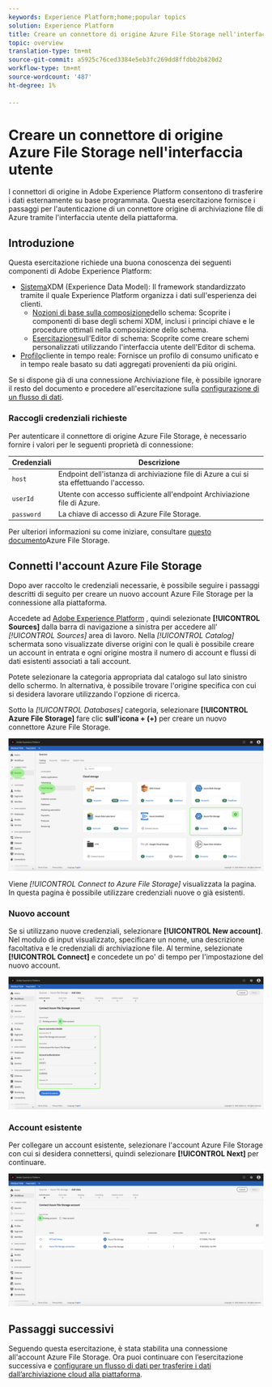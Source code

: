 ```yaml
---
keywords: Experience Platform;home;popular topics
solution: Experience Platform
title: Creare un connettore di origine Azure File Storage nell'interfaccia utente
topic: overview
translation-type: tm+mt
source-git-commit: a5925c76ced3384e5eb3fc269dd8ffdbb2b820d2
workflow-type: tm+mt
source-wordcount: '487'
ht-degree: 1%

---
```



# Creare un connettore di origine Azure File Storage nell&#39;interfaccia utente

I connettori di origine in Adobe Experience Platform consentono di trasferire i dati esternamente su base programmata. Questa esercitazione fornisce i passaggi per l&#39;autenticazione di un connettore origine di archiviazione file di Azure tramite l&#39;interfaccia utente della piattaforma.

## Introduzione

Questa esercitazione richiede una buona conoscenza dei seguenti componenti di Adobe Experience Platform:

- [Sistema](../../../../../xdm/home.md)XDM (Experience Data Model): Il framework standardizzato tramite il quale Experience Platform organizza i dati sull&#39;esperienza dei clienti.
   - [Nozioni di base sulla composizione](../../../../../xdm/schema/composition.md)dello schema: Scoprite i componenti di base degli schemi XDM, inclusi i principi chiave e le procedure ottimali nella composizione dello schema.
   - [Esercitazione](../../../../../xdm/tutorials/create-schema-ui.md)sull&#39;Editor di schema: Scoprite come creare schemi personalizzati utilizzando l&#39;interfaccia utente dell&#39;Editor di schema.
- [Profilo](../../../../../profile/home.md)cliente in tempo reale: Fornisce un profilo di consumo unificato e in tempo reale basato su dati aggregati provenienti da più origini.

Se si dispone già di una connessione Archiviazione file, è possibile ignorare il resto del documento e procedere all&#39;esercitazione sulla [configurazione di un flusso di dati](../../dataflow/cloud-storage.md).

### Raccogli credenziali richieste

Per autenticare il connettore di origine Azure File Storage, è necessario fornire i valori per le seguenti proprietà di connessione:

| Credenziali | Descrizione |
| ---------- | ----------- |
| `host` | Endpoint dell&#39;istanza di archiviazione file di Azure a cui si sta effettuando l&#39;accesso. |
| `userId` | Utente con accesso sufficiente all&#39;endpoint Archiviazione file di Azure. |
| `password` | La chiave di accesso di Azure File Storage. |

Per ulteriori informazioni su come iniziare, consultare [questo documento](https://docs.microsoft.com/en-us/azure/storage/files/storage-how-to-use-files-windows)Azure File Storage.

## Connetti l&#39;account Azure File Storage

Dopo aver raccolto le credenziali necessarie, è possibile seguire i passaggi descritti di seguito per creare un nuovo account Azure File Storage per la connessione alla piattaforma.

Accedete ad [Adobe Experience Platform](https://platform.adobe.com) , quindi selezionate **[!UICONTROL Sources]** dalla barra di navigazione a sinistra per accedere all&#39; *[!UICONTROL Sources]* area di lavoro. Nella *[!UICONTROL Catalog]* schermata sono visualizzate diverse origini con le quali è possibile creare un account in entrata e ogni origine mostra il numero di account e flussi di dati esistenti associati a tali account.

Potete selezionare la categoria appropriata dal catalogo sul lato sinistro dello schermo. In alternativa, è possibile trovare l&#39;origine specifica con cui si desidera lavorare utilizzando l&#39;opzione di ricerca.

Sotto la *[!UICONTROL Databases]* categoria, selezionare **[!UICONTROL Azure File Storage]** fare clic **sull&#39;icona + (+)** per creare un nuovo connettore Azure File Storage.

![catalogo](../../../../images/tutorials/create/azure-file-storage/catalog.png)

Viene *[!UICONTROL Connect to Azure File Storage]* visualizzata la pagina. In questa pagina è possibile utilizzare credenziali nuove o già esistenti.

### Nuovo account

Se si utilizzano nuove credenziali, selezionare **[!UICONTROL New account]**. Nel modulo di input visualizzato, specificare un nome, una descrizione facoltativa e le credenziali di archiviazione file. Al termine, selezionate **[!UICONTROL Connect]** e concedete un po&#39; di tempo per l&#39;impostazione del nuovo account.

![connect](../../../../images/tutorials/create/azure-file-storage/new.png)

### Account esistente

Per collegare un account esistente, selezionare l&#39;account Azure File Storage con cui si desidera connettersi, quindi selezionare **[!UICONTROL Next]** per continuare.

![esistenti](../../../../images/tutorials/create/azure-file-storage/existing.png)

## Passaggi successivi

Seguendo questa esercitazione, è stata stabilita una connessione all&#39;account Azure File Storage. Ora puoi continuare con l’esercitazione successiva e [configurare un flusso di dati per trasferire i dati dall’archiviazione cloud alla piattaforma](../../dataflow/cloud-storage.md).